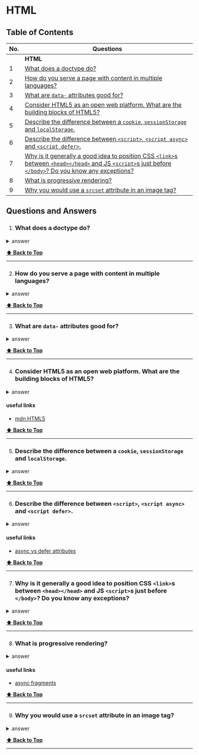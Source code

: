 # HTML

## Table of Contents

| No. | Questions                                                                                                                                                                                                                                                                                     |
| --- | --------------------------------------------------------------------------------------------------------------------------------------------------------------------------------------------------------------------------------------------------------------------------------------------- |
|     | **HTML**                                                                                                                                                                                                                                                                                      |
| 1   | [What does a doctype do?](#what-does-a-doctype-do)                                                                                                                                                                                                                                            |
| 2   | [How do you serve a page with content in multiple languages?](#how-do-you-serve-a-page-with-content-in-multiple-languages)                                                                                                                                                                    |
| 3   | [What are `data-` attributes good for?](#what-are-data--attributes-good-for)                                                                                                                                                                                                                  |
| 4   | [Consider HTML5 as an open web platform. What are the building blocks of HTML5?](#consider-html5-as-an-open-web-platform-what-are-the-building-blocks-of-html5)                                                                                                                               |
| 5   | [Describe the difference between a `cookie`, `sessionStorage` and `localStorage`.](#describe-the-difference-between-a-cookie-sessionstorage-and-localstorage)                                                                                                                                 |
| 6   | [Describe the difference between `<script>`, `<script async>` and `<script defer>`.](#describe-the-difference-between-script-script-async-and-script-defer)                                                                                                                                   |
| 7   | [Why is it generally a good idea to position CSS `<link>`s between `<head></head>` and JS `<script>`s just before `</body>`? Do you know any exceptions?](#why-is-it-generally-a-good-idea-to-position-css-links-between-headhead-and-js-scripts-just-before-body-do-you-know-any-exceptions) |
| 8   | [What is progressive rendering?](#what-is-progressive-rendering)                                                                                                                                                                                                                              |
| 9   | [Why you would use a `srcset` attribute in an image tag?](#why-you-would-use-a-srcset-attribute-in-an-image-tag)                                                                                                                                                                              |

## Questions and Answers

1. ### What does a doctype do?

<details>
<summary>answer</summary>

`<!DOCTYPE html>` is (required) preamble found at the top of the documents. Its
purpose is to prevent browser from switching into so-called "quirk-modes" when
rendering a document; that is, the `<!DOCTYPE html>` doctype ensures that the
browser makes a best-effort attempt at following the relevant specifications.

</details>

**[⬆ Back to Top](#table-of-contents)**

---

2. ### How do you serve a page with content in multiple languages?

<details>
<summary>answer</summary>

`Accept-Language` request header.
`Content-Language` response header.

default value for `lang` attribute is `unknown`, it is recommended to always
specify this attribute with appropriate value `<html lang="...">...</html>`.

for seo:

```html
<link rel="alternate" hreflang="en-gb" href="..." />
```

</details>

**[⬆ Back to Top](#table-of-contents)**

---

3. ### What are `data-` attributes good for?

<details>
<summary>answer</summary>

`data-` can be helpful when we are testing e2e.

</details>

**[⬆ Back to Top](#table-of-contents)**

---

4. ### Consider HTML5 as an open web platform. What are the building blocks of HTML5?

<details>
<summary>answer</summary>

- _Semantincs_: allowing you to describe more precisely what your content is.
- _Connectivity_: allowing you to communicate with the server.
- _Offline & storage_: allowing webpages to store data on the client-side
  locally and operate offline.
- _Multimedia_
- _2D/3D graphics and effects_
- _Performance and integration_
- _Device access_
- _Styling_

</details>

#### useful links

- [mdn HTML5](https://developer.mozilla.org/en-US/docs/Web/Guide/HTML/HTML5)

**[⬆ Back to Top](#table-of-contents)**

---

5. ### Describe the difference between a `cookie`, `sessionStorage` and `localStorage`.

<details>
<summary>answer</summary>

|                                        | `cookie`                                             | `localStorage` | `sessionStorage` |
| -------------------------------------- | ---------------------------------------------------- | -------------- | ---------------- |
| Initiator                              | Client or server. Server can use `Set-Cookie` header | Client         | Client           |
| Expiry                                 | Custom                                               | Never          | On tab close     |
| Persistent across browser sessions     | Custom                                               | Yes            | No               |
| Sent to server with every HTTP request | Cookies are automatically sent via `Cookie` header   | No             | No               |
| Capacity (per domain)                  | 4kb                                                  | 5MB            | 5MB              |
| Accessiblity                           | Any window                                           | Any window     | Same tab         |

</details>

**[⬆ Back to Top](#table-of-contents)**

---

6. ### Describe the difference between `<script>`, `<script async>` and `<script defer>`.

<details>
<summary>answer</summary>

- `<script>` - HTML parsing is blocked, script if fetched and executed
  immediately, HTML parsing resumes after the script is finished.
- `<script async>` - The script will be fetched in parallel to HTML, parsing
  and executing as soon as available (potentially before HTML parsing
  completes). Use `async` when there is no dependence between it and other
  scripts, like analytics.
- `<script defer>` - The script will be fetched in parallel to HTML, parsing
  and executing when the page has finished parsing. If there are multiple of
  them, each deferred script is executed in the order they were encountered in
  the document. If a script relies on fully parsed DOM, the `defer` attribute
  will be useful in ensuring that the HTML is fully parsed before executing. A
  deferred script must not contain `document.write`.

`async` and `defer` keywords are ignored for scripts that do not have `src`
attribute.

</details>

#### useful links

- [async vs defer attributes](https://www.growingwiththeweb.com/2014/02/async-vs-defer-attributes.html)

**[⬆ Back to Top](#table-of-contents)**

---

7. ### Why is it generally a good idea to position CSS `<link>`s between `<head></head>` and JS `<script>`s just before `</body>`? Do you know any exceptions?

<details>
<summary>answer</summary>

Putting `<link>`s in the `<head>` is part of proper specification in building an
optimized website. When a page first loads, HTML and CSS are being parsed
simultaneously; HTML creates the DOM (Document Object Model) and CSS creates the
CSSOM (CSS Object Model). Both are needed to create the visuals in a website.
Some browsers block rendering to avoid having to repaint elements of the page if
their style changes, the user is stuck viewing a blank white page. Other times
there can be flashes of unstyled content (FOUC), which show a webpage with no
styling applied.
`<script>` blocks HTML parsing white they are being downloaded and executed
which can slow down page. Placing script at the bottom will allow the HTML to be
parsed and displayed to the user first.

</details>

**[⬆ Back to Top](#table-of-contents)**

---

8. ### What is progressive rendering?

<details>
<summary>answer</summary>

Progressive rendering is the name givern to techniques used to improve the
performance of a webpage to render content for display as quickly as possible.

Examples of such techniques:

- Lazy loading of images
- Prioritizing visible content
- Async HTML fragments

</details>

#### useful links

- [async fragments](https://tech.ebayinc.com/engineering/async-fragments-rediscovering-progressive-html-rendering-with-marko/)

**[⬆ Back to Top](#table-of-contents)**

---

9. ### Why you would use a `srcset` attribute in an image tag?

<details>
<summary>answer</summary>

You would use the `srcset` attribute when you wanto to serve different images to
users depending on their device width.

</details>

**[⬆ Back to Top](#table-of-contents)**

---
